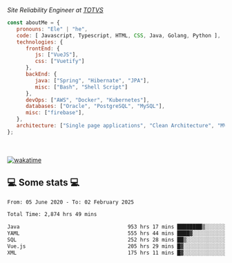 <p><em>Site Reliability Engineer at <a href="https://www.totvs.com/">TOTVS</a></br>
</em></p>


```javascript
const aboutMe = {
   pronouns: "Ele" | "he",
   code: [ Javascript, Typescript, HTML, CSS, Java, Golang, Python ],
   technologies: {
      frontEnd: {
         js: ["VueJS"],
         css: ["Vuetify"]
      },
      backEnd: {
         java: ["Spring", "Hibernate", "JPA"],
         misc: ["Bash", "Shell Script"]
      },
      devOps: ["AWS", "Docker", "Kubernetes"],
      databases: ["Oracle", "PostgreSQL", "MySQL"],
      misc: ["firebase"],
   },
   architecture: ["Single page applications", "Clean Architecture", "MVC", "Microservices"],
};
```
</br></br>
[![wakatime](https://wakatime.com/badge/user/a3a8ed06-d304-4d6b-bc86-4adc418cdea7.svg)](https://wakatime.com/@a3a8ed06-d304-4d6b-bc86-4adc418cdea7)
<h2>💻 Some stats 💻</h2>

<!--START_SECTION:waka-->

```txt
From: 05 June 2020 - To: 02 February 2025

Total Time: 2,874 hrs 49 mins

Java                                   953 hrs 17 mins ████████▒░░░░░░░░░░░░░░░░   33.16 %
YAML                                   555 hrs 44 mins ████▓░░░░░░░░░░░░░░░░░░░░   19.33 %
SQL                                    252 hrs 28 mins ██▒░░░░░░░░░░░░░░░░░░░░░░   08.78 %
Vue.js                                 205 hrs 29 mins █▓░░░░░░░░░░░░░░░░░░░░░░░   07.15 %
XML                                    175 hrs 11 mins █▓░░░░░░░░░░░░░░░░░░░░░░░   06.09 %
```

<!--END_SECTION:waka-->
